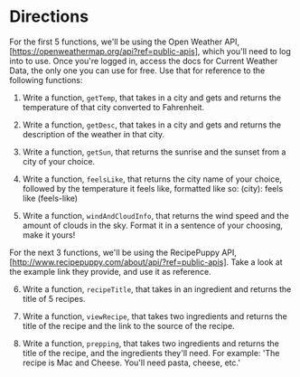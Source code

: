 # Directions

For the first 5 functions, we'll be using the Open Weather API, [https://openweathermap.org/api?ref=public-apis], which you'll need to log into to use. Once you're logged in, access the docs for Current Weather Data, the only one you can use for free. Use that for reference to the following functions:

1. Write a function, `getTemp`, that takes in a city and gets and returns the temperature of that city converted to Fahrenheit.

2. Write a function, `getDesc`, that takes in a city and gets and returns the description of the weather in that city.

3. Write a function, `getSun`, that returns the sunrise and the sunset from a city of your choice.

4. Write a function, `feelsLike`, that returns the city name of your choice, followed by the temperature it feels like, formatted
like so: (city): feels like (feels-like)

5. Write a function, `windAndCloudInfo`, that returns the wind speed and the amount of clouds in the sky. Format it in a sentence
of your choosing, make it yours!

For the next 3 functions, we'll be using the RecipePuppy API, [http://www.recipepuppy.com/about/api/?ref=public-apis]. Take a look at the example link they provide, and use it as reference.

6. Write a function, `recipeTitle`, that takes in an ingredient and returns the title of 5 recipes.

7. Write a function, `viewRecipe`, that takes two ingredients and returns the title of the recipe and the link to the source of the recipe.

8. Write a function, `prepping`, that takes two ingredients and returns the title of the recipe, and the ingredients they'll need. For example: 'The recipe is Mac and Cheese. You'll need pasta, cheese, etc.'

